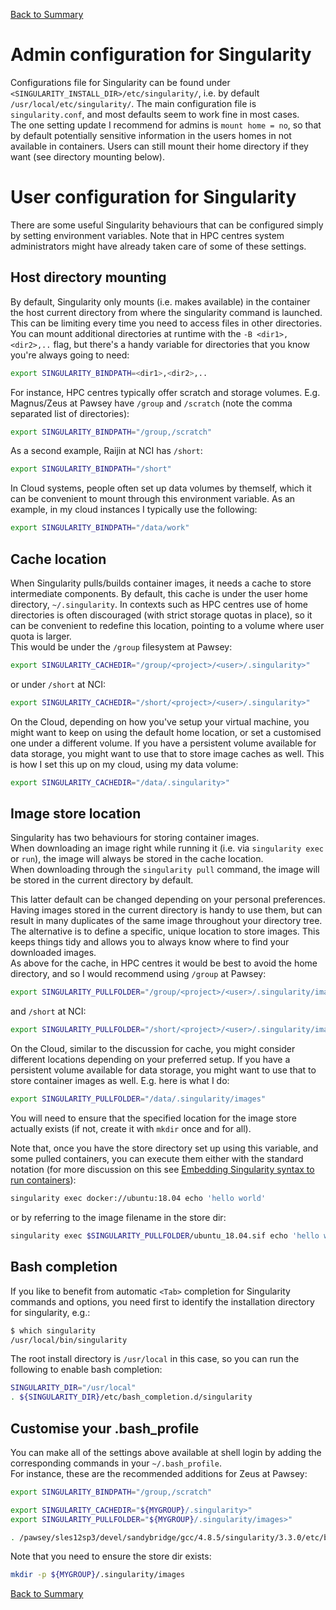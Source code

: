 [Back to Summary](README.md)


# Admin configuration for Singularity

Configurations file for Singularity can be found under `<SINGULARITY_INSTALL_DIR>/etc/singularity/`, i.e. by default `/usr/local/etc/singularity/`. The main configuration file is `singularity.conf`, and most defaults seem to work fine in most cases.  
The one setting update I recommend for admins is `mount home = no`, so that by default potentially sensitive information in the users homes in not available in containers. Users can still mount their home directory if they want (see directory mounting below).


# User configuration for Singularity

There are some useful Singularity behaviours that can be configured simply by setting environment variables. Note that in HPC centres system administrators might have already taken care of some of these settings.


## Host directory mounting

By default, Singularity only mounts (i.e. makes available) in the container the host current directory from where the singularity command is launched. This can be limiting every time you need to access files in other directories. You can mount additional directories at runtime with the `-B <dir1>,<dir2>,..` flag, but there's a handy variable for directories that you know you're always going to need:  
```bash
export SINGULARITY_BINDPATH=<dir1>,<dir2>,..
```

For instance, HPC centres typically offer scratch and storage volumes. E.g. Magnus/Zeus at Pawsey have `/group` and `/scratch` (note the comma separated list of directories):
```bash
export SINGULARITY_BINDPATH="/group,/scratch"
```

As a second example, Raijin at NCI has `/short`:
```bash
export SINGULARITY_BINDPATH="/short"
```

In Cloud systems, people often set up data volumes by themself, which it can be convenient to mount through this environment variable. As an example, in my cloud instances I typically use the following:
```bash
export SINGULARITY_BINDPATH="/data/work"
```


## Cache location

When Singularity pulls/builds container images, it needs a cache to store intermediate components. By default, this cache is under the user home directory, `~/.singularity`. In contexts such as HPC centres use of home directories is often discouraged (with strict storage quotas in place), so it can be convenient to redefine this location, pointing to a volume where user quota is larger.  
This would be under the `/group` filesystem at Pawsey:
```bash
export SINGULARITY_CACHEDIR="/group/<project>/<user>/.singularity>"
```

or under `/short` at NCI:
```bash
export SINGULARITY_CACHEDIR="/short/<project>/<user>/.singularity>"
```

On the Cloud, depending on how you've setup your virtual machine, you might want to keep on using the default home location, or set a customised one under a different volume. If you have a persistent volume available for data storage, you might want to use that to store image caches as well. This is how I set this up on my cloud, using my data volume:
```bash
export SINGULARITY_CACHEDIR="/data/.singularity>"
```


## Image store location

Singularity has two behaviours for storing container images.  
When downloading an image right while running it (i.e. via `singularity exec` or `run`), the image will always be stored in the cache location.  
When downloading through the `singularity pull` command, the image will be stored in the current directory by default.

This latter default can be changed depending on your personal preferences. Having images stored in the current directory is handy to use them, but can result in many duplicates of the same image throughout your directory tree.  
The alternative is to define a specific, unique location to store images. This keeps things tidy and allows you to always know where to find your downloaded images.  
As above for the cache, in HPC centres it would be best to avoid the home directory, and so I would recommend using `/group` at Pawsey:
```bash
export SINGULARITY_PULLFOLDER="/group/<project>/<user>/.singularity/images"
```

and `/short` at NCI:
```bash
export SINGULARITY_PULLFOLDER="/short/<project>/<user>/.singularity/images"
```

On the Cloud, similar to the discussion for cache, you might consider different locations depending on your preferred setup. If you have a persistent volume available for data storage, you might want to use that to store container images as well. E.g. here is what I do:
```bash
export SINGULARITY_PULLFOLDER="/data/.singularity/images"
```

You will need to ensure that the specified location for the image store actually exists (if not, create it with `mkdir` once and for all).

Note that, once you have the store directory set up using this variable, and some pulled containers, you can execute them either with the standard notation (for more discussion on this see [Embedding Singularity syntax to run containers](Running.md)):
```bash
singularity exec docker://ubuntu:18.04 echo 'hello world'
```
or by referring to the image filename in the store dir:
```bash
singularity exec $SINGULARITY_PULLFOLDER/ubuntu_18.04.sif echo 'hello world'
```


## Bash completion

If you like to benefit from automatic `<Tab>` completion for Singularity commands and options, you need first to identify the installation directory for singularity, e.g.:
```bash
$ which singularity
/usr/local/bin/singularity
```

The root install directory is `/usr/local` in this case, so you can run the following to enable bash completion:
```bash
SINGULARITY_DIR="/usr/local"
. ${SINGULARITY_DIR}/etc/bash_completion.d/singularity
```


## Customise your .bash_profile

You can make all of the settings above available at shell login by adding the corresponding commands in your `~/.bash_profile`.  
For instance, these are the recommended additions for Zeus at Pawsey:
```bash
export SINGULARITY_BINDPATH="/group,/scratch"

export SINGULARITY_CACHEDIR="${MYGROUP}/.singularity>"
export SINGULARITY_PULLFOLDER="${MYGROUP}/.singularity/images>"

. /pawsey/sles12sp3/devel/sandybridge/gcc/4.8.5/singularity/3.3.0/etc/bash_completion.d/singularity
```
Note that you need to ensure the store dir exists:
```bash
mkdir -p ${MYGROUP}/.singularity/images
```


[Back to Summary](README.md)
